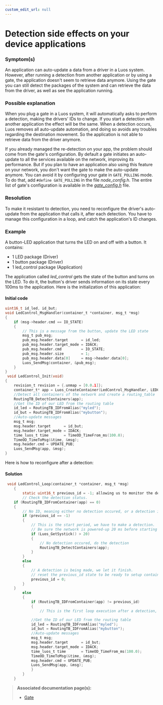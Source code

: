 ```yaml
---
custom_edit_url: null
---
```


# Detection side effects on your device applications

### Symptom(s)

An application can auto-update a data from a driver in a Luos system. However, after running a detection from another application or by using a gate, the application doesn't seem to retrieve data anymore.
Using the gate you can still detect the packages of the system and can retrieve the data from the driver, as well as see the application running.

### Possible explanation

When you plug a gate in a Luos system, it will automatically asks to perform a detection, making the drivers' IDs to change. If you start a detection with another application the effect will be the same.
When a detection occurs, Luos removes all auto-update automation, and doing so avoids any troubles regarding the destination movement. So the application is not able to retrieve data from the driver anymore.

If you already managed the re-detection on your app, the problem should come from the gate's configuration.
By default a gate initiates an auto-update to all the services available on the network, improving its performance. But if you plan to have an application also using this feature on your network, you don't want the gate to make the auto-update anymore. You can avoid it by configuring your gate in `GATE_POLLING` mode.
To do that, add `#define GATE_POLLING` in the file _node_config.h_. The entire list of gate's configuration is available in the [_gate_config.h_](https://github.com/Luos-io/Examples/blob/master/Apps/Gate/gate_config.h) file.

### Resolution

To make it resistant to detection, you need to reconfigure the driver's auto-update from the application that calls it, after each detection. You have to manage this configuration in a loop, and catch the application's ID changes.

### Example

A button-LED application that turns the LED on and off with a button. It contains:

- 1 LED package (Driver)
- 1 button package (Driver)
- 1 led_control package (Application)

The application called _led_control_ gets the state of the button and turns on the LED. To do it, the button's driver sends information on its state every 100ms to the application. Here is the initialization of this application:

#### Initial code

```C
uint16_t id_led, id_but;
void LedControl_MsgHandler(container_t *container, msg_t *msg)
{
    if (msg->header.cmd == IO_STATE)
    {
        // This is a message from the button, update the LED state
        msg_t pub_msg;
        pub_msg.header.target      = id_led;
        pub_msg.header.target_mode = IDACK;
        pub_msg.header.cmd         = IO_STATE;
        pub_msg.header.size        = 1;
        pub_msg.header.data[0]     = msg->header.data[0];
        Luos_SendMsg(container, &pub_msg);
    }
}
 void LedControl_Init(void)
{
    revision_t revision = {.unmap = [0.0.1]};
    container_t* app = Luos_CreateContainer(LedControl_MsgHandler, LEDCONTROL_APP, "App_LedControl", revision);
    //Detect all containers of the network and create a routing_table
    RoutingTB_DetectContainers(app);
    //Get the ID of our LED from the routing table
    id_led = RoutingTB_IDFromAlias("myled");
    id_but = RoutingTB_IDFromAlias("mybutton");
    //Auto-update messages
    msg_t msg;
    msg.header.target      = id_but;
    msg.header.target_mode = IDACK;
    time_luos_t time       = TimeOD_TimeFrom_ms(100.0);
    TimeOD_TimeToMsg(&time, &msg);
    msg.header.cmd = UPDATE_PUB;
    Luos_SendMsg(app, &msg);
}
```

Here is how to reconfigure after a detection:

#### Solution

```C
 void LedControl_Loop(container_t *container, msg_t *msg)
    {
        static uint16_t previous_id = -1; allowing us to monitor the detection state
        // Check the detection status.
    if (RoutingTB_IDFromContainer(app) == 0)
    {
        // No ID, meaning either no detection occured, or a detection is occuring right now.
        if (previous_id == -1)
        {
            // This is the start period, we have to make a detection.
            // Be sure the network is powered-up 20 ms before starting a detection
            if (Luos_GetSystick() > 20)
            {
                // No detection occured, do the detection
                RoutingTB_DetectContainers(app);
            }
        }
        else
        {
            // A detection is being made, we let it finish.
            // reset the previous_id state to be ready to setup container at the end of detection:
            previous_id = 0;
        }
    }
        else
        {
            if (RoutingTB_IDFromContainer(app) != previous_id)
            {
                // This is the first loop execution after a detection, here goes the initial configuration:

            //Get the ID of our LED from the routing table
            id_led = RoutingTB_IDFromAlias("myled");
            id_but = RoutingTB_IDFromAlias("mybutton");
            //Auto-update messages
            msg_t msg;
            msg.header.target      = id_but;
            msg.header.target_mode = IDACK;
            time_luos_t time       = TimeOD_TimeFrom_ms(100.0);
            TimeOD_TimeToMsg(&time, &msg);
            msg.header.cmd = UPDATE_PUB;
            Luos_SendMsg(app, &msg);
            }
        }
    }

```

> **Associated documentation page(s):**
>
> - [Gate](/docs/tools/gate)
